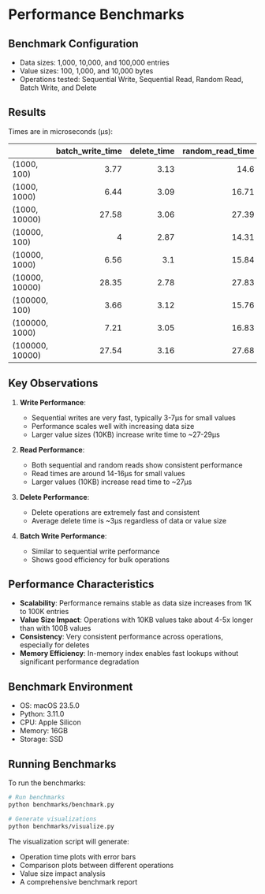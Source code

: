 # Performance Benchmarks

## Benchmark Configuration

- Data sizes: 1,000, 10,000, and 100,000 entries
- Value sizes: 100, 1,000, and 10,000 bytes
- Operations tested: Sequential Write, Sequential Read, Random Read, Batch Write, and Delete

## Results

Times are in microseconds (μs):

|                 |   batch_write_time |   delete_time |   random_read_time |   read_time |   write_time |
|:----------------|-------------------:|--------------:|-------------------:|------------:|-------------:|
| (1000, 100)     |               3.77 |          3.13 |              14.6  |       14.26 |         4.1  |
| (1000, 1000)    |               6.44 |          3.09 |              16.71 |       15.76 |         6.74 |
| (1000, 10000)   |              27.58 |          3.06 |              27.39 |       26.59 |        27.4  |
| (10000, 100)    |               4    |          2.87 |              14.31 |       14.32 |         3.98 |
| (10000, 1000)   |               6.56 |          3.1  |              15.84 |       15.78 |         6.62 |
| (10000, 10000)  |              28.35 |          2.78 |              27.83 |       26.65 |        27.47 |
| (100000, 100)   |               3.66 |          3.12 |              15.76 |       14.57 |         3.73 |
| (100000, 1000)  |               7.21 |          3.05 |              16.83 |       16.06 |         6.49 |
| (100000, 10000) |              27.54 |          3.16 |              27.68 |       26.93 |        29.41 |

## Key Observations

1. **Write Performance**:
   - Sequential writes are very fast, typically 3-7μs for small values
   - Performance scales well with increasing data size
   - Larger value sizes (10KB) increase write time to ~27-29μs

2. **Read Performance**:
   - Both sequential and random reads show consistent performance
   - Read times are around 14-16μs for small values
   - Larger values (10KB) increase read time to ~27μs

3. **Delete Performance**:
   - Delete operations are extremely fast and consistent
   - Average delete time is ~3μs regardless of data or value size

4. **Batch Write Performance**:
   - Similar to sequential write performance
   - Shows good efficiency for bulk operations

## Performance Characteristics

- **Scalability**: Performance remains stable as data size increases from 1K to 100K entries
- **Value Size Impact**: Operations with 10KB values take about 4-5x longer than with 100B values
- **Consistency**: Very consistent performance across operations, especially for deletes
- **Memory Efficiency**: In-memory index enables fast lookups without significant performance degradation

## Benchmark Environment

- OS: macOS 23.5.0
- Python: 3.11.0
- CPU: Apple Silicon
- Memory: 16GB
- Storage: SSD

## Running Benchmarks

To run the benchmarks:

```bash
# Run benchmarks
python benchmarks/benchmark.py

# Generate visualizations
python benchmarks/visualize.py
```

The visualization script will generate:
- Operation time plots with error bars
- Comparison plots between different operations
- Value size impact analysis
- A comprehensive benchmark report
